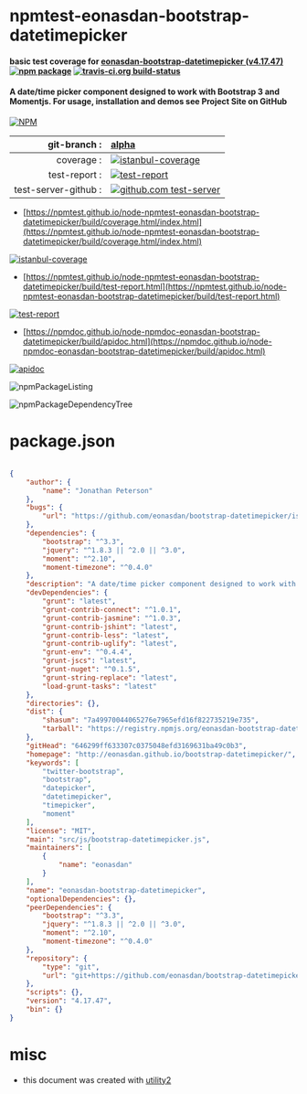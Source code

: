 # npmtest-eonasdan-bootstrap-datetimepicker

#### basic test coverage for  [eonasdan-bootstrap-datetimepicker (v4.17.47)](http://eonasdan.github.io/bootstrap-datetimepicker/)  [![npm package](https://img.shields.io/npm/v/npmtest-eonasdan-bootstrap-datetimepicker.svg?style=flat-square)](https://www.npmjs.org/package/npmtest-eonasdan-bootstrap-datetimepicker) [![travis-ci.org build-status](https://api.travis-ci.org/npmtest/node-npmtest-eonasdan-bootstrap-datetimepicker.svg)](https://travis-ci.org/npmtest/node-npmtest-eonasdan-bootstrap-datetimepicker)

#### A date/time picker component designed to work with Bootstrap 3 and Momentjs. For usage, installation and demos see Project Site on GitHub

[![NPM](https://nodei.co/npm/eonasdan-bootstrap-datetimepicker.png?downloads=true&downloadRank=true&stars=true)](https://www.npmjs.com/package/eonasdan-bootstrap-datetimepicker)

| git-branch : | [alpha](https://github.com/npmtest/node-npmtest-eonasdan-bootstrap-datetimepicker/tree/alpha)|
|--:|:--|
| coverage : | [![istanbul-coverage](https://npmtest.github.io/node-npmtest-eonasdan-bootstrap-datetimepicker/build/coverage.badge.svg)](https://npmtest.github.io/node-npmtest-eonasdan-bootstrap-datetimepicker/build/coverage.html/index.html)|
| test-report : | [![test-report](https://npmtest.github.io/node-npmtest-eonasdan-bootstrap-datetimepicker/build/test-report.badge.svg)](https://npmtest.github.io/node-npmtest-eonasdan-bootstrap-datetimepicker/build/test-report.html)|
| test-server-github : | [![github.com test-server](https://npmtest.github.io/node-npmtest-eonasdan-bootstrap-datetimepicker/GitHub-Mark-32px.png)](https://npmtest.github.io/node-npmtest-eonasdan-bootstrap-datetimepicker/build/app/index.html) | | build-artifacts : | [![build-artifacts](https://npmtest.github.io/node-npmtest-eonasdan-bootstrap-datetimepicker/glyphicons_144_folder_open.png)](https://github.com/npmtest/node-npmtest-eonasdan-bootstrap-datetimepicker/tree/gh-pages/build)|

- [https://npmtest.github.io/node-npmtest-eonasdan-bootstrap-datetimepicker/build/coverage.html/index.html](https://npmtest.github.io/node-npmtest-eonasdan-bootstrap-datetimepicker/build/coverage.html/index.html)

[![istanbul-coverage](https://npmtest.github.io/node-npmtest-eonasdan-bootstrap-datetimepicker/build/screenCapture.buildCi.browser.%252Ftmp%252Fbuild%252Fcoverage.lib.html.png)](https://npmtest.github.io/node-npmtest-eonasdan-bootstrap-datetimepicker/build/coverage.html/index.html)

- [https://npmtest.github.io/node-npmtest-eonasdan-bootstrap-datetimepicker/build/test-report.html](https://npmtest.github.io/node-npmtest-eonasdan-bootstrap-datetimepicker/build/test-report.html)

[![test-report](https://npmtest.github.io/node-npmtest-eonasdan-bootstrap-datetimepicker/build/screenCapture.buildCi.browser.%252Ftmp%252Fbuild%252Ftest-report.html.png)](https://npmtest.github.io/node-npmtest-eonasdan-bootstrap-datetimepicker/build/test-report.html)

- [https://npmdoc.github.io/node-npmdoc-eonasdan-bootstrap-datetimepicker/build/apidoc.html](https://npmdoc.github.io/node-npmdoc-eonasdan-bootstrap-datetimepicker/build/apidoc.html)

[![apidoc](https://npmdoc.github.io/node-npmdoc-eonasdan-bootstrap-datetimepicker/build/screenCapture.buildCi.browser.%252Ftmp%252Fbuild%252Fapidoc.html.png)](https://npmdoc.github.io/node-npmdoc-eonasdan-bootstrap-datetimepicker/build/apidoc.html)

![npmPackageListing](https://npmtest.github.io/node-npmtest-eonasdan-bootstrap-datetimepicker/build/screenCapture.npmPackageListing.svg)

![npmPackageDependencyTree](https://npmtest.github.io/node-npmtest-eonasdan-bootstrap-datetimepicker/build/screenCapture.npmPackageDependencyTree.svg)



# package.json

```json

{
    "author": {
        "name": "Jonathan Peterson"
    },
    "bugs": {
        "url": "https://github.com/eonasdan/bootstrap-datetimepicker/issues"
    },
    "dependencies": {
        "bootstrap": "^3.3",
        "jquery": "^1.8.3 || ^2.0 || ^3.0",
        "moment": "^2.10",
        "moment-timezone": "^0.4.0"
    },
    "description": "A date/time picker component designed to work with Bootstrap 3 and Momentjs. For usage, installation and demos see Project Site on GitHub",
    "devDependencies": {
        "grunt": "latest",
        "grunt-contrib-connect": "^1.0.1",
        "grunt-contrib-jasmine": "^1.0.3",
        "grunt-contrib-jshint": "latest",
        "grunt-contrib-less": "latest",
        "grunt-contrib-uglify": "latest",
        "grunt-env": "^0.4.4",
        "grunt-jscs": "latest",
        "grunt-nuget": "^0.1.5",
        "grunt-string-replace": "latest",
        "load-grunt-tasks": "latest"
    },
    "directories": {},
    "dist": {
        "shasum": "7a49970044065276e7965efd16f822735219e735",
        "tarball": "https://registry.npmjs.org/eonasdan-bootstrap-datetimepicker/-/eonasdan-bootstrap-datetimepicker-4.17.47.tgz"
    },
    "gitHead": "646299ff633307c0375048efd3169631ba49c0b3",
    "homepage": "http://eonasdan.github.io/bootstrap-datetimepicker/",
    "keywords": [
        "twitter-bootstrap",
        "bootstrap",
        "datepicker",
        "datetimepicker",
        "timepicker",
        "moment"
    ],
    "license": "MIT",
    "main": "src/js/bootstrap-datetimepicker.js",
    "maintainers": [
        {
            "name": "eonasdan"
        }
    ],
    "name": "eonasdan-bootstrap-datetimepicker",
    "optionalDependencies": {},
    "peerDependencies": {
        "bootstrap": "^3.3",
        "jquery": "^1.8.3 || ^2.0 || ^3.0",
        "moment": "^2.10",
        "moment-timezone": "^0.4.0"
    },
    "repository": {
        "type": "git",
        "url": "git+https://github.com/eonasdan/bootstrap-datetimepicker.git"
    },
    "scripts": {},
    "version": "4.17.47",
    "bin": {}
}
```



# misc
- this document was created with [utility2](https://github.com/kaizhu256/node-utility2)

